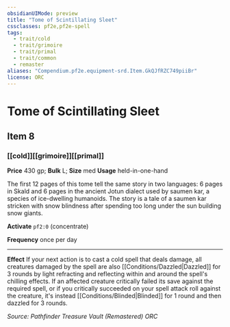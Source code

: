 ```yaml
---
obsidianUIMode: preview
title: "Tome of Scintillating Sleet"
cssclasses: pf2e,pf2e-spell
tags:
  - trait/cold
  - trait/grimoire
  - trait/primal
  - trait/common
  - remaster
aliases: "Compendium.pf2e.equipment-srd.Item.GkQJfRZC749piiBr"
license: ORC
---
```

# Tome of Scintillating Sleet
## Item 8
### [[cold]][[grimoire]][[primal]]


**Price** 430 gp; 
**Bulk** L; **Size** med
**Usage** held-in-one-hand

The first 12 pages of this tome tell the same story in two languages: 6 pages in Skald and 6 pages in the ancient Jotun dialect used by saumen kar, a species of ice-dwelling humanoids. The story is a tale of a saumen kar stricken with snow blindness after spending too long under the sun building snow giants.

**Activate** `pf2:0` (concentrate)

**Frequency** once per day

* * *

**Effect** If your next action is to cast a cold spell that deals damage, all creatures damaged by the spell are also [[Conditions/Dazzled|Dazzled]] for 3 rounds by light refracting and reflecting within and around the spell's chilling effects. If an affected creature critically failed its save against the required spell, or if you critically succeeded on your spell attack roll against the creature, it's instead [[Conditions/Blinded|Blinded]] for 1 round and then dazzled for 3 rounds.

*Source: Pathfinder Treasure Vault (Remastered)*
*ORC*
